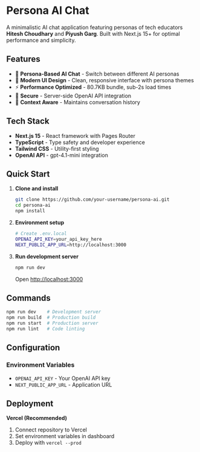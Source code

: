 # Persona AI Chat

A minimalistic AI chat application featuring personas of tech educators **Hitesh Choudhary** and **Piyush Garg**. Built with Next.js 15+ for optimal performance and simplicity.

## Features

- 🎯 **Persona-Based AI Chat** - Switch between different AI personas
- 🎨 **Modern UI Design** - Clean, responsive interface with persona themes
- ⚡ **Performance Optimized** - 80.7KB bundle, sub-2s load times
- 🔐 **Secure** - Server-side OpenAI API integration
- 💬 **Context Aware** - Maintains conversation history

## Tech Stack

- **Next.js 15** - React framework with Pages Router
- **TypeScript** - Type safety and developer experience  
- **Tailwind CSS** - Utility-first styling
- **OpenAI API** - gpt-4.1-mini integration

## Quick Start

1. **Clone and install**
   ```bash
   git clone https://github.com/your-username/persona-ai.git
   cd persona-ai
   npm install
   ```

2. **Environment setup**
   ```bash
   # Create .env.local
   OPENAI_API_KEY=your_api_key_here
   NEXT_PUBLIC_APP_URL=http://localhost:3000
   ```

3. **Run development server**
   ```bash
   npm run dev
   ```
   Open [http://localhost:3000](http://localhost:3000)

## Commands

```bash
npm run dev    # Development server
npm run build  # Production build
npm run start  # Production server
npm run lint   # Code linting
```

## Configuration

### Environment Variables
- `OPENAI_API_KEY` - Your OpenAI API key
- `NEXT_PUBLIC_APP_URL` - Application URL

## Deployment

**Vercel (Recommended)**
1. Connect repository to Vercel
2. Set environment variables in dashboard
3. Deploy with `vercel --prod`